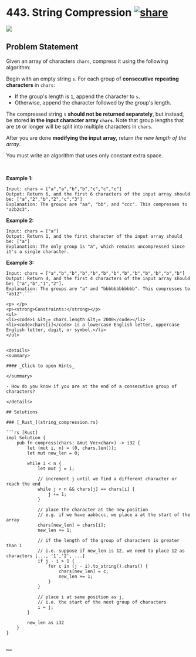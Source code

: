 # 443. String Compression [![share]](https://leetcode.com/problems/string-compression/)

![][medium]

## Problem Statement

<p>Given an array of characters <code>chars</code>, compress it using the following algorithm:</p>
<p>Begin with an empty string <code>s</code>. For each group of <strong>consecutive repeating characters</strong> in <code>chars</code>:</p>
<ul>
<li>If the group's length is <code>1</code>, append the character to <code>s</code>.</li>
<li>Otherwise, append the character followed by the group's length.</li>
</ul>
<p>The compressed string <code>s</code> <strong>should not be returned separately</strong>, but instead, be stored <strong>in the input character array <code>chars</code></strong>. Note that group lengths that are <code>10</code> or longer will be split into multiple characters in <code>chars</code>.</p>
<p>After you are done <strong>modifying the input array,</strong> return <em>the new length of the array</em>.</p>
<p>You must write an algorithm that uses only constant extra space.</p>
<p> </p>
<p><strong class="example">Example 1:</strong></p>

```
Input: chars = ["a","a","b","b","c","c","c"]
Output: Return 6, and the first 6 characters of the input array should be: ["a","2","b","2","c","3"]
Explanation: The groups are "aa", "bb", and "ccc". This compresses to "a2b2c3".
```

<p><strong class="example">Example 2:</strong></p>

```
Input: chars = ["a"]
Output: Return 1, and the first character of the input array should be: ["a"]
Explanation: The only group is "a", which remains uncompressed since it's a single character.
```

<p><strong class="example">Example 3:</strong></p>

````
Input: chars = ["a","b","b","b","b","b","b","b","b","b","b","b","b"]
Output: Return 4, and the first 4 characters of the input array should be: ["a","b","1","2"].
Explanation: The groups are "a" and "bbbbbbbbbbbb". This compresses to "ab12".```

<p> </p>
<p><strong>Constraints:</strong></p>
<ul>
<li><code>1 &lt;= chars.length &lt;= 2000</code></li>
<li><code>chars[i]</code> is a lowercase English letter, uppercase English letter, digit, or symbol.</li>
</ul>


<details>
<summary>

#### _Click to open Hints_

</summary>

- How do you know if you are at the end of a consecutive group of characters?

</details>

## Solutions

### [_Rust_](string_compression.rs)

```rs [Rust]
impl Solution {
    pub fn compress(chars: &mut Vec<char>) -> i32 {
        let (mut i, n) = (0, chars.len());
        let mut new_len = 0;

        while i < n {
            let mut j = i;

            // increment j until we find a different character or reach the end
            while j < n && chars[j] == chars[i] {
                j += 1;
            }

            // place the character at the new position
            // e.g. if we have aabbccc, we place a at the start of the array
            chars[new_len] = chars[i];
            new_len += 1;

            // if the length of the group of characters is greater than 1
            // i.e. suppose if new_len is 12, we need to place 12 as characters [..., '1','2', ...]
            if j - i > 1 {
                for c in (j - i).to_string().chars() {
                    chars[new_len] = c;
                    new_len += 1;
                }
            }

            // place i at same position as j,
            // i.e. the start of the next group of characters
            i = j;
        }

        new_len as i32
    }
}

````

### [_..._]()

```

```

<!----------------------------------{ link }--------------------------------->

[share]: https://graph.org/file/3ea5234dda646b71c574a.png
[easy]: https://img.shields.io/badge/Difficulty-Easy-bright.svg
[medium]: https://img.shields.io/badge/Difficulty-Medium-yellow.svg
[hard]: https://img.shields.io/badge/Difficulty-Hard-red.svg
